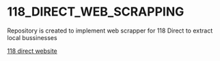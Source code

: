 # 118_DIRECT_WEB_SCRAPPING
Repository is created to implement web scrapper for 118 Direct to extract local bussinesses

[118 direct website](http://www.118.direct)